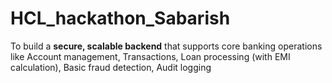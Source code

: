 # HCL_hackathon_Sabarish
To build a **secure, scalable backend** that supports core banking operations like Account management, Transactions, Loan processing (with EMI calculation), Basic fraud detection, Audit logging  
